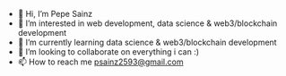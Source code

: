 - 👋 Hi, I’m Pepe Sainz
- 👀 I’m interested in web development, data science & web3/blockchain development
- 🌱 I’m currently learning data science & web3/blockchain development
- 💞️ I’m looking to collaborate on everything i can :)
- 📫 How to reach me psainz2593@gmail.com



